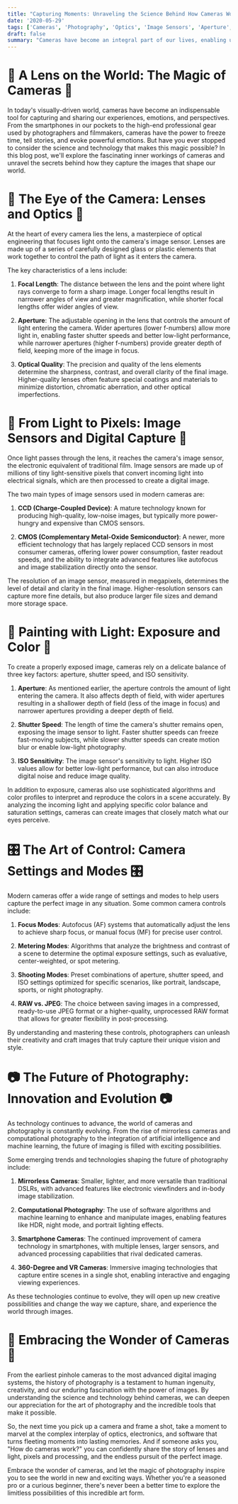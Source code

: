 ```yaml
---
title: "Capturing Moments: Unraveling the Science Behind How Cameras Work"
date: '2020-05-29'
tags: ['Cameras', 'Photography', 'Optics', 'Image Sensors', 'Aperture','Questions']
draft: false
summary: "Cameras have become an integral part of our lives, enabling us to capture and preserve precious moments, tell compelling stories, and explore the world around us. But have you ever wondered about the intricate science and technology that goes into creating these amazing devices? In this blog post, we dive into the fascinating world of cameras and unravel the secrets behind how they capture the images that shape our memories and perceptions."
---
```


# 📸 A Lens on the World: The Magic of Cameras 📸

In today's visually-driven world, cameras have become an indispensable tool for capturing and sharing our experiences, emotions, and perspectives. From the smartphones in our pockets to the high-end professional gear used by photographers and filmmakers, cameras have the power to freeze time, tell stories, and evoke powerful emotions. But have you ever stopped to consider the science and technology that makes this magic possible? In this blog post, we'll explore the fascinating inner workings of cameras and unravel the secrets behind how they capture the images that shape our world.

# 🌿 The Eye of the Camera: Lenses and Optics 🌿

At the heart of every camera lies the lens, a masterpiece of optical engineering that focuses light onto the camera's image sensor. Lenses are made up of a series of carefully designed glass or plastic elements that work together to control the path of light as it enters the camera.

The key characteristics of a lens include:

1. **Focal Length**: The distance between the lens and the point where light rays converge to form a sharp image. Longer focal lengths result in narrower angles of view and greater magnification, while shorter focal lengths offer wider angles of view.

2. **Aperture**: The adjustable opening in the lens that controls the amount of light entering the camera. Wider apertures (lower f-numbers) allow more light in, enabling faster shutter speeds and better low-light performance, while narrower apertures (higher f-numbers) provide greater depth of field, keeping more of the image in focus.

3. **Optical Quality**: The precision and quality of the lens elements determine the sharpness, contrast, and overall clarity of the final image. Higher-quality lenses often feature special coatings and materials to minimize distortion, chromatic aberration, and other optical imperfections.

# 🎥 From Light to Pixels: Image Sensors and Digital Capture 🎥

Once light passes through the lens, it reaches the camera's image sensor, the electronic equivalent of traditional film. Image sensors are made up of millions of tiny light-sensitive pixels that convert incoming light into electrical signals, which are then processed to create a digital image.

The two main types of image sensors used in modern cameras are:

1. **CCD (Charge-Coupled Device)**: A mature technology known for producing high-quality, low-noise images, but typically more power-hungry and expensive than CMOS sensors.

2. **CMOS (Complementary Metal-Oxide Semiconductor)**: A newer, more efficient technology that has largely replaced CCD sensors in most consumer cameras, offering lower power consumption, faster readout speeds, and the ability to integrate advanced features like autofocus and image stabilization directly onto the sensor.

The resolution of an image sensor, measured in megapixels, determines the level of detail and clarity in the final image. Higher-resolution sensors can capture more fine details, but also produce larger file sizes and demand more storage space.

# 🌈 Painting with Light: Exposure and Color 🌈

To create a properly exposed image, cameras rely on a delicate balance of three key factors: aperture, shutter speed, and ISO sensitivity.

1. **Aperture**: As mentioned earlier, the aperture controls the amount of light entering the camera. It also affects depth of field, with wider apertures resulting in a shallower depth of field (less of the image in focus) and narrower apertures providing a deeper depth of field.

2. **Shutter Speed**: The length of time the camera's shutter remains open, exposing the image sensor to light. Faster shutter speeds can freeze fast-moving subjects, while slower shutter speeds can create motion blur or enable low-light photography.

3. **ISO Sensitivity**: The image sensor's sensitivity to light. Higher ISO values allow for better low-light performance, but can also introduce digital noise and reduce image quality.

In addition to exposure, cameras also use sophisticated algorithms and color profiles to interpret and reproduce the colors in a scene accurately. By analyzing the incoming light and applying specific color balance and saturation settings, cameras can create images that closely match what our eyes perceive.

# 🎛️ The Art of Control: Camera Settings and Modes 🎛️

Modern cameras offer a wide range of settings and modes to help users capture the perfect image in any situation. Some common camera controls include:

1. **Focus Modes**: Autofocus (AF) systems that automatically adjust the lens to achieve sharp focus, or manual focus (MF) for precise user control.

2. **Metering Modes**: Algorithms that analyze the brightness and contrast of a scene to determine the optimal exposure settings, such as evaluative, center-weighted, or spot metering.

3. **Shooting Modes**: Preset combinations of aperture, shutter speed, and ISO settings optimized for specific scenarios, like portrait, landscape, sports, or night photography.

4. **RAW vs. JPEG**: The choice between saving images in a compressed, ready-to-use JPEG format or a higher-quality, unprocessed RAW format that allows for greater flexibility in post-processing.

By understanding and mastering these controls, photographers can unleash their creativity and craft images that truly capture their unique vision and style.

# 📷 The Future of Photography: Innovation and Evolution 📷

As technology continues to advance, the world of cameras and photography is constantly evolving. From the rise of mirrorless cameras and computational photography to the integration of artificial intelligence and machine learning, the future of imaging is filled with exciting possibilities.

Some emerging trends and technologies shaping the future of photography include:

1. **Mirrorless Cameras**: Smaller, lighter, and more versatile than traditional DSLRs, with advanced features like electronic viewfinders and in-body image stabilization.

2. **Computational Photography**: The use of software algorithms and machine learning to enhance and manipulate images, enabling features like HDR, night mode, and portrait lighting effects.

3. **Smartphone Cameras**: The continued improvement of camera technology in smartphones, with multiple lenses, larger sensors, and advanced processing capabilities that rival dedicated cameras.

4. **360-Degree and VR Cameras**: Immersive imaging technologies that capture entire scenes in a single shot, enabling interactive and engaging viewing experiences.

As these technologies continue to evolve, they will open up new creative possibilities and change the way we capture, share, and experience the world through images.

# 🌠 Embracing the Wonder of Cameras 🌠

From the earliest pinhole cameras to the most advanced digital imaging systems, the history of photography is a testament to human ingenuity, creativity, and our enduring fascination with the power of images. By understanding the science and technology behind cameras, we can deepen our appreciation for the art of photography and the incredible tools that make it possible.

So, the next time you pick up a camera and frame a shot, take a moment to marvel at the complex interplay of optics, electronics, and software that turns fleeting moments into lasting memories. And if someone asks you, "How do cameras work?" you can confidently share the story of lenses and light, pixels and processing, and the endless pursuit of the perfect image.

Embrace the wonder of cameras, and let the magic of photography inspire you to see the world in new and exciting ways. Whether you're a seasoned pro or a curious beginner, there's never been a better time to explore the limitless possibilities of this incredible art form.
